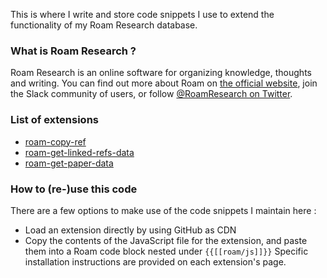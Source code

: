 
This is where I write and store code snippets I use to extend the functionality of my Roam Research database. 

### What is Roam Research ?

Roam Research is an online software for organizing knowledge, thoughts and writing. You can find out more about Roam on [the official website](roamresearch.com), join the Slack community of users, or follow [@RoamResearch on Twitter](https://twitter.com/RoamResearch).

### List of extensions

 - [roam-copy-ref](roam-copy-ref/README.md)
 - [roam-get-linked-refs-data](roam-get-linked-refs-data/README.md)
 - [roam-get-paper-data](roam-get-paper-data/README.md)

### How to (re-)use this code

There are a few options to make use of the code snippets I maintain here : 
 - Load an extension directly by using GitHub as CDN
 - Copy the contents of the JavaScript file for the extension, and paste them into a Roam code block nested under `{{[[roam/js]]}}` 
Specific installation instructions are provided on each extension's page.
